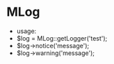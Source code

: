 # MLog
* usage:
* $log = MLog::getLogger('test');
* $log->notice('message');
* $log->warning('message');
